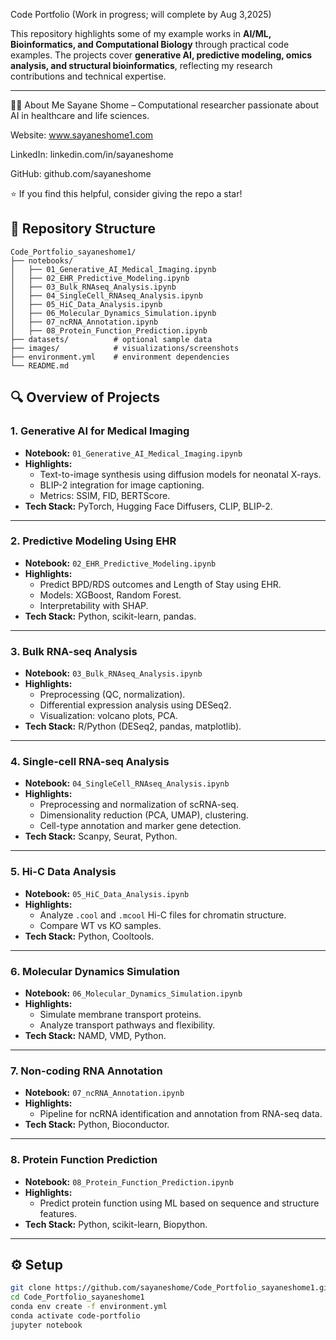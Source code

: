 Code Portfolio (Work in progress; will complete by Aug 3,2025)

This repository highlights some of my example works in **AI/ML, Bioinformatics, and Computational Biology** through practical code examples. The projects cover **generative AI, predictive modeling, omics analysis, and structural bioinformatics**, reflecting my research contributions and technical expertise.

---

👩‍💻 About Me
Sayane Shome – Computational researcher passionate about AI in healthcare and life sciences.

Website: www.sayaneshome1.com

LinkedIn: linkedin.com/in/sayaneshome

GitHub: github.com/sayaneshome

⭐ If you find this helpful, consider giving the repo a star!

## 📂 Repository Structure
```
Code_Portfolio_sayaneshome1/
├── notebooks/
│   ├── 01_Generative_AI_Medical_Imaging.ipynb
│   ├── 02_EHR_Predictive_Modeling.ipynb
│   ├── 03_Bulk_RNAseq_Analysis.ipynb
│   ├── 04_SingleCell_RNAseq_Analysis.ipynb
│   ├── 05_HiC_Data_Analysis.ipynb
│   ├── 06_Molecular_Dynamics_Simulation.ipynb
│   ├── 07_ncRNA_Annotation.ipynb
│   ├── 08_Protein_Function_Prediction.ipynb
├── datasets/          # optional sample data
├── images/            # visualizations/screenshots
├── environment.yml    # environment dependencies
└── README.md
```



## 🔍 Overview of Projects

### **1. Generative AI for Medical Imaging**
- **Notebook:** `01_Generative_AI_Medical_Imaging.ipynb`
- **Highlights:**  
  - Text-to-image synthesis using diffusion models for neonatal X-rays.  
  - BLIP-2 integration for image captioning.  
  - Metrics: SSIM, FID, BERTScore.  
- **Tech Stack:** PyTorch, Hugging Face Diffusers, CLIP, BLIP-2.

---

### **2. Predictive Modeling Using EHR**
- **Notebook:** `02_EHR_Predictive_Modeling.ipynb`
- **Highlights:**  
  - Predict BPD/RDS outcomes and Length of Stay using EHR.  
  - Models: XGBoost, Random Forest.  
  - Interpretability with SHAP.  
- **Tech Stack:** Python, scikit-learn, pandas.

---

### **3. Bulk RNA-seq Analysis**
- **Notebook:** `03_Bulk_RNAseq_Analysis.ipynb`
- **Highlights:**  
  - Preprocessing (QC, normalization).  
  - Differential expression analysis using DESeq2.  
  - Visualization: volcano plots, PCA.  
- **Tech Stack:** R/Python (DESeq2, pandas, matplotlib).

---

### **4. Single-cell RNA-seq Analysis**
- **Notebook:** `04_SingleCell_RNAseq_Analysis.ipynb`
- **Highlights:**  
  - Preprocessing and normalization of scRNA-seq.  
  - Dimensionality reduction (PCA, UMAP), clustering.  
  - Cell-type annotation and marker gene detection.  
- **Tech Stack:** Scanpy, Seurat, Python.

---

### **5. Hi-C Data Analysis**
- **Notebook:** `05_HiC_Data_Analysis.ipynb`
- **Highlights:**  
  - Analyze `.cool` and `.mcool` Hi-C files for chromatin structure.  
  - Compare WT vs KO samples.  
- **Tech Stack:** Python, Cooltools.

---

### **6. Molecular Dynamics Simulation**
- **Notebook:** `06_Molecular_Dynamics_Simulation.ipynb`
- **Highlights:**  
  - Simulate membrane transport proteins.  
  - Analyze transport pathways and flexibility.  
- **Tech Stack:** NAMD, VMD, Python.

---

### **7. Non-coding RNA Annotation**
- **Notebook:** `07_ncRNA_Annotation.ipynb`
- **Highlights:**  
  - Pipeline for ncRNA identification and annotation from RNA-seq data.  
- **Tech Stack:** Python, Bioconductor.

---

### **8. Protein Function Prediction**
- **Notebook:** `08_Protein_Function_Prediction.ipynb`
- **Highlights:**  
  - Predict protein function using ML based on sequence and structure features.  
- **Tech Stack:** Python, scikit-learn, Biopython.

---

## ⚙️ Setup
```bash
git clone https://github.com/sayaneshome/Code_Portfolio_sayaneshome1.git
cd Code_Portfolio_sayaneshome1
conda env create -f environment.yml
conda activate code-portfolio
jupyter notebook

